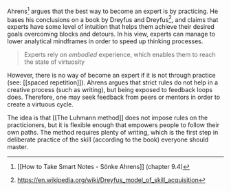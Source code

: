 Ahrens[^1] argues that the best way to become an expert is by practicing. He bases his conclusions on a book by Dreyfus and Dreyfus[^2], and claims that experts have some level of intuition that helps them achieve their desired goals overcoming blocks and detours. In his view, experts can manage to lower analytical mindframes in order to speed up thinking processes. 

> Experts rely on *embodied* experience, which enables them to reach the state of virtuosity

However, there is no way of become an expert if it is not through practice (see: [[spaced repetition]]). Ahrens argues that strict rules do not help in a creative process (such as writing), but being exposed to feedback loops does. Therefore, one may seek feedback from peers or mentors in order to create a virtuous cycle. 

The idea is that [[The Luhmann method]] does not impose rules on the practicioners, but it is flexible enough that empowers people to follow their own paths. The method requires plenty of writing, which is the first step in deliberate practice of the skill (according to the book) everyone should master. 

[^1]: [[How to Take Smart Notes - Sönke Ahrens]] (chapter 9.4)

[^2]: https://en.wikipedia.org/wiki/Dreyfus_model_of_skill_acquisition
    